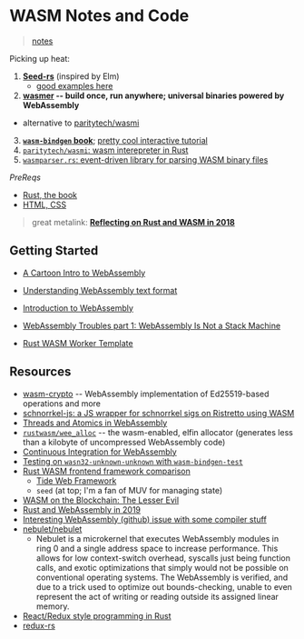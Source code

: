 # WASM Notes and Code
> [notes](./notes.md)

Picking up heat: 
1. **[Seed-rs](https://github.com/David-OConnor/seed)** (inspired by Elm)
    * [good examples here](https://github.com/David-OConnor)
2. **[wasmer](https://wasmer.io/) -- build once, run anywhere; universal binaries powered by WebAssembly**
* alternative to [paritytech/wasmi](https://github.com/paritytech/wasmi)
3. **[`wasm-bindgen` book](https://rustwasm.github.io/wasm-bindgen/introduction.html)**; [pretty cool interactive tutorial](https://webassembly.studio/?f=gzubao6tg3)
4. [`paritytech/wasmi`: wasm interepreter in Rust](https://github.com/paritytech/wasmi)
5. [`wasmparser.rs`: event-driven library for parsing WASM binary files](https://github.com/yurydelendik/wasmparser.rs)

*PreReqs*
* [Rust, the book](https://doc.rust-lang.org/book/)
* [HTML, CSS](https://developer.mozilla.org/en-US/docs/Learn)

> great metalink: **[Reflecting on Rust and WASM in 2018](https://rustwasm.github.io/2018/12/06/reflecting-on-rust-and-wasm-in-2018.html)**

## Getting Started
* [A Cartoon Intro to WebAssembly](https://hacks.mozilla.org/2017/02/a-cartoon-intro-to-webassembly/)
* [Understanding WebAssembly text format](https://developer.mozilla.org/en-US/docs/WebAssembly/Understanding_the_text_format)
* [Introduction to WebAssembly](https://rsms.me/wasm-intro)

* [WebAssembly Troubles part 1: WebAssembly Is Not a Stack Machine](http://troubles.md/posts/wasm-is-not-a-stack-machine/)

* [Rust WASM Worker Template](https://github.com/VictorGavrish/rust-wasm-worker-template)

## Resources

* [wasm-crypto](https://github.com/jedisct1/wasm-crypto) -- WebAssembly implementation of Ed25519-based operations and more
* [schnorrkel-js: a JS wrapper for schnorrkel sigs on Ristretto using WASM](https://github.com/paritytech/schnorrkel-js)
* [Threads and Atomics in WebAssembly](https://github.com/WebAssembly/threads)
* [`rustwasm/wee_alloc`](https://github.com/rustwasm/wee_alloc) -- the wasm-enabled, elfin allocator (generates less than a kilobyte of uncompressed WebAssembly code)
* [Continuous Integration for WebAssembly](https://rustwasm.github.io/book/reference/add-wasm-support-to-crate.html#maintaining-ongoing-support-for-webassembly)
* [Testing on `wasn32-unknown-unknown` with `wasm-bindgen-test`](https://rustwasm.github.io/wasm-bindgen/wasm-bindgen-test/index.html)
* [Rust WASM frontend framework comparison](https://github.com/flosse/rust-web-framework-comparison/blob/master/README.md#frontend-frameworks-wasm)
    * [Tide Web Framework](https://github.com/rust-net-web/tide)
    * `seed` (at top; I'm a fan of MUV for managing state)
* [WASM on the Blockchain: The Lesser Evil](https://medium.com/polkadot-network/wasm-on-the-blockchain-the-lesser-evil-da8d7c6ef6bd)
* [Rust and WebAssembly in 2019](http://fitzgeraldnick.com/2018/12/14/rust-and-webassembly-in-2019.html)
* [Interesting WebAssembly (github) issue with some compiler stuff](https://github.com/WebAssembly/design/issues/796)
* [nebulet/nebulet](https://github.com/nebulet/nebulet?files=1)
    * Nebulet is a microkernel that executes WebAssembly modules in ring 0 and a single address space to increase performance. This allows for low context-switch overhead, syscalls just being function calls, and exotic optimizations that simply would not be possible on conventional operating systems. The WebAssembly is verified, and due to a trick used to optimize out bounds-checking, unable to even represent the act of writing or reading outside its assigned linear memory.
* [React/Redux style programming in Rust](https://github.com/richardanaya/virtual-dom-rs-counter/blob/master/README.md)
* [redux-rs](https://github.com/redux-rs/redux-rs)